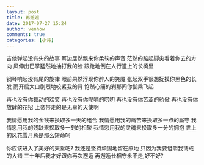 ```yaml
---
layout: post
title: 再邂逅
date: 2017-07-27 15:24
author: venhow
comments: true
categories: [小诗]
---
```

吉他弹起没有头的故事
耳边居然飘来你柔软的声音
茫然的踮起脚尖看着你去的方向
风伸出巴掌猛然地抽打我的脸
踉跄地倒在人行道上的长椅里

钢琴响起没有尾的旋律
眼前果然浮现你醉人的笑魇
张起双手很想抚摸你黑色的长发
雨开启大口剧烈地咬紧我的背
怆然心痛的刹那间你御乘飞起

再也没有你舞动的欢笑
再也没有你呢喃的唠叨
再也没有你苦涩的骄傲
再也没有你放肆的花招
上帝带走的是无辜的天使啊

我情愿用我的金钱来换取多一天的组合
我情愿用我的痛苦来换取多一点的厮守
我情愿用我的残缺来换取多一刻的相聚
我情愿用我的灵魂来换取多一分的拥抱
世上的风花雪月总是那么短命呵

你应该进入了美好的天堂吧?
我还是坚持顽固地留在原地
只因为我要诅嚼我铸成的大错
三十年后我才好跟你再次邂逅
再邂逅长相守永不走,好不好?
